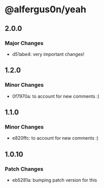 # @alfergus0n/yeah

## 2.0.0

### Major Changes

- d51abe4: very important changes!

## 1.2.0

### Minor Changes

- 0f7970a: to account for new comments :)

## 1.1.0

### Minor Changes

- e820ffc: to account for new comments :)

## 1.0.10

### Patch Changes

- eb5281a: bumping patch version for this

